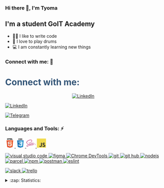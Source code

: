 ### Hi there 👋, I'm Tyoma

## I'm a student GoIT Academy

- 👨‍💻 I like to write code
- 🥁 I love to play drums
- 💻 I am constantly learning new things

### Connect with me: 🔗

<h1 align="left" style="color:#335577">Connect with me:</h1>
<p style="display:flex; justify-content:space-evenly;">
<a href="https://linkedin.com/in/tyomadw" target="blank">
<img src="https://img.shields.io/badge/LinkedIn-282C34?logo=linkedin&logoColor=0077B5&labelColor=fff&color=557799" alt="LinkedIn" title="LinkedIn" height="26" /></a>

<a href="mailto:risendrums777@gmail.com" target="blank"><img src="https://img.shields.io/badge/Gmail-282C34?logo=Gmail&logoColor=EA4335&labelColor=fff&color=557799" alt="LinkedIn" title="Gmail" height="26" />

<a href="https://t.me/tyomadw" target="blank"><img src="https://img.shields.io/badge/Telegram-282C34?logo=Telegram&logoColor=FE7A16&labelColor=fff&color=557799" alt="Telegram" title="Telegram" height="26" /></a>

</p>

### Languages and Tools: ⚡

<p align="left">
<a href="https://www.w3.org/html/" target="blank"> <img alt="html5" title="HTML 5" width="30" src="https://raw.githubusercontent.com/github/explore/80688e429a7d4ef2fca1e82350fe8e3517d3494d/topics/html/html.png"/> </a>

<a href="https://www.w3schools.com/css/" target="blank">
<img alt="css3" title="CSS 3" width="30" src="https://raw.githubusercontent.com/devicons/devicon/master/icons/css3/css3-original-wordmark.svg"/> </a>

<a href="https://sass-lang.com" target="blank">
<img alt="sass" title="SASS" width="30" src="https://raw.githubusercontent.com/github/explore/80688e429a7d4ef2fca1e82350fe8e3517d3494d/topics/sass/sass.png"/> </a>

<a href="https://developer.mozilla.org/en-US/docs/Web/JavaScript" target="blank">
<img alt="javascript" title="JavaScript" width="30" src="https://raw.githubusercontent.com/devicons/devicon/master/icons/javascript/javascript-original.svg"/> </a>
</p>

<p align="left">
<a href="https://code.visualstudio.com/" target="blank"> <img alt="visual studio code" title="Visual Studio Code" width="30" src="https://www.vectorlogo.zone/logos/visualstudio_code/visualstudio_code-icon.svg"/> </a>

<a href="https://www.figma.com/" target="blank">
<img alt="figma" title="Figma" width="30" src="https://www.vectorlogo.zone/logos/figma/figma-icon.svg"/> </a>

<a href="https://developer.chrome.com/docs/devtools/" target="blank">
<img alt="Chrome DevTools" title="Chrome DevTools" width="30" src="https://raw.githubusercontent.com/ChromeDevTools/devtools-logo/master/Logo.svg"/> </a>

<a href="https://git-scm.com/" target="blank">
<img alt="git" title="Git" width="30" src="https://www.vectorlogo.zone/logos/git-scm/git-scm-icon.svg"/>
</a>

<a href="https://github.com/" target="blank">
<img alt="git hub" title="Git Hub" width="30" src="https://www.vectorlogo.zone/logos/github/github-icon.svg"/>
</a>

<a href="https://nodejs.org" target="blank">
<img href="https://nodejs.org" alt="nodejs" title="Node.js" width="30" src="https://www.vectorlogo.zone/logos/nodejs/nodejs-icon.svg"/>
</a>

<a href="https://parceljs.org/" target="blank">
<img src="https://www.vectorlogo.zone/logos/parceljs/parceljs-icon.svg" alt="parcel" title="Parcel" width="30"/>
</a>

<a href="https://www.npmjs.com/" target="blank">
<img src="https://www.vectorlogo.zone/logos/npmjs/npmjs-tile.svg" alt="npm" title="NPM" width="30"/>
</a>

<a href="https://postman.com" target="blank">
<img src="https://www.vectorlogo.zone/logos/getpostman/getpostman-icon.svg" alt="postman" title="Postman" width="30"/>
</a>

<a href="https://eslint.org/" target="blank">
<img src="https://www.vectorlogo.zone/logos/eslint/eslint-icon.svg" alt="eslint" title="Eslint" width="30"/>
</a>
</p>

<p align="left">
<a href="https://slack.com/" target="blank"> <img src="https://www.vectorlogo.zone/logos/slack/slack-icon.svg" alt="slack" title="Slack" width="30"/> </a>

<a href="https://trello.com/ru" target="blank">
<img src="https://www.vectorlogo.zone/logos/trello/trello-icon.svg" alt="trello" title="Trello" width="30"/>
</a>
</p>

<details>
  <summary>:zap: Statistics:</summary>
   <img align="left" alt="codeSTACKr's GitHub Stats" src="https://github-readme-stats.vercel.app/api/top-langs/?username=tyomadw&langs_count=8&layout=compact" />
    <br />
    <img align="left" alt="codeSTACKr's GitHub Stats" src="https://github-readme-stats.vercel.app/api?username=tyomadw&show_icons=true" />
</details>

